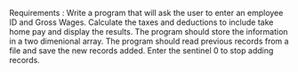 Requirements :
Write a program that will ask the user to enter an employee ID and Gross Wages.  Calculate the taxes and deductions to include take home pay and display the results.
The program should store the information in a two dimenional array.
The program should read previous records from a file and save the new records added.
Enter the sentinel 0 to stop adding records.
